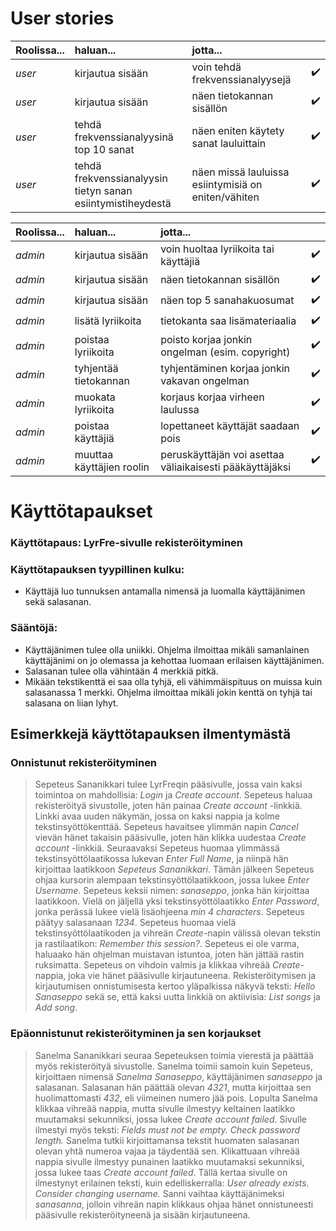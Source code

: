 # User stories

| Roolissa... | haluan... | jotta... | |
| :--- | :--- | :--- | :--- |
| *user* | kirjautua sisään | voin tehdä frekvenssianalyysejä | :heavy_check_mark: |
| *user* | kirjautua sisään | näen tietokannan sisällön | :heavy_check_mark: |
| *user* | tehdä frekvenssianalyysinä <br/> top 10 sanat | näen eniten käytety sanat lauluittain | :heavy_check_mark: |
| *user* | tehdä frekvenssianalyysin <br/> tietyn sanan esiintymistiheydestä | näen missä lauluissa <br/> esiintymisiä on eniten/vähiten | :heavy_check_mark: |

| Roolissa... | haluan... | jotta... | |
| :--- | :--- | :--- | :--- |
| *admin* | kirjautua sisään | voin huoltaa lyriikoita tai käyttäjiä | :heavy_check_mark: |
| *admin* | kirjautua sisään | näen tietokannan sisällön | :heavy_check_mark: |
| *admin* | kirjautua sisään | näen top 5 sanahakuosumat | :heavy_check_mark: |
| *admin* | lisätä lyriikoita | tietokanta saa lisämateriaalia | :heavy_check_mark: |
| *admin* | poistaa lyriikoita | poisto korjaa jonkin <br/> ongelman (esim. copyright) | :heavy_check_mark: |
| *admin* | tyhjentää tietokannan | tyhjentäminen korjaa jonkin vakavan ongelman | :heavy_check_mark: |
| *admin* | muokata lyriikoita | korjaus korjaa virheen laulussa | :heavy_check_mark: |
| *admin* | poistaa käyttäjiä | lopettaneet käyttäjät saadaan pois | :heavy_check_mark: |
| *admin* | muuttaa käyttäjien roolin | peruskäyttäjän voi asettaa väliaikaisesti pääkäyttäjäksi | :heavy_check_mark: |

# Käyttötapaukset

### Käyttötapaus: LyrFre-sivulle rekisteröityminen

### Käyttötapauksen tyypillinen kulku:
  - Käyttäjä luo tunnuksen antamalla nimensä ja luomalla käyttäjänimen sekä salasanan.

### Sääntöjä:
  - Käyttäjänimen tulee olla uniikki. Ohjelma ilmoittaa mikäli samanlainen käyttäjänimi on jo olemassa ja kehottaa luomaan erilaisen käyttäjänimen.
  - Salasanan tulee olla vähintään 4 merkkiä pitkä.
  - Mikään tekstikenttä ei saa olla tyhjä, eli vähimmäispituus on muissa kuin salasanassa 1 merkki. Ohjelma ilmoittaa mikäli jokin kenttä on tyhjä tai salasana on liian lyhyt.

## Esimerkkejä käyttötapauksen ilmentymästä

### Onnistunut rekisteröityminen

> Sepeteus Sananikkari tulee LyrFreqin pääsivulle, jossa vain kaksi toimintoa on mahdollisia: *Login* ja *Create account*.
  Sepeteus haluaa rekisteröityä sivustolle, joten hän painaa *Create account* -linkkiä.
  Linkki avaa uuden näkymän, jossa on kaksi nappia ja kolme tekstinsyöttökenttää.
  Sepeteus havaitsee ylimmän napin *Cancel* vievän hänet takaisin pääsivulle, joten hän klikka uudestaa *Create account* -linkkiä.
  Seuraavaksi Sepeteus huomaa ylimmässä tekstinsyöttölaatikossa lukevan *Enter Full Name*, ja niinpä hän kirjoittaa laatikkoon *Sepeteus Sananikkari*.
  Tämän jälkeen Sepeteus ohjaa kursorin alempaan tekstinsyöttölaatikkoon, jossa lukee *Enter Username*. Sepeteus keksii nimen: *sanaseppo*, jonka hän kirjoittaa laatikkoon.
  Vielä on jäljellä yksi tekstinsyöttölaatikko *Enter Password*, jonka perässä lukee vielä lisäohjeena *min 4 characters*. Sepeteus päätyy salasanaan *1234*.
  Sepeteus huomaa vielä tekstinsyöttölaatikoden ja vihreän *Create*-napin välissä olevan tekstin ja rastilaatikon: *Remember this session?*.
  Sepeteus ei ole varma, haluaako hän ohjelman muistavan istuntoa, joten hän jättää rastin ruksimatta.
  Sepeteus on vihdoin valmis ja klikkaa vihreää *Create*-nappia, joka vie hänet pääsivulle kirjautuneena.
  Rekisteröitymisen ja kirjautumisen onnistumisesta kertoo yläpalkissa näkyvä teksti: *Hello Sanaseppo* sekä se, että kaksi uutta linkkiä on aktiivisia: *List songs* ja *Add song*.

### Epäonnistunut rekisteröityminen ja sen korjaukset

> Sanelma Sananikkari seuraa Sepeteuksen toimia vierestä ja päättää myös rekisteröityä sivustolle.
  Sanelma toimii samoin kuin Sepeteus, kirjoittaen nimensä *Sanelma Sanaseppo*, käyttäjänimen *sanaseppo* ja salasanan.
  Salasanan hän päättää olevan *4321*, mutta kirjoittaa sen huolimattomasti *432*, eli viimeinen numero jää pois.
  Lopulta Sanelma klikkaa vihreää nappia, mutta sivulle ilmestyy keltainen laatikko muutamaksi sekunniksi, jossa lukee *Create account failed*.
  Sivulle ilmestyi myös teksti: *Fields must not be empty. Check password length.*
  Sanelma tutkii kirjoittamansa tekstit huomaten salasanan olevan yhtä numeroa vajaa ja täydentää sen.
  Klikattuaan vihreää nappia sivulle ilmestyy punainen laatikko muutamaksi sekunniksi, jossa lukee taas *Create account failed*.
  Tällä kertaa sivulle on ilmestynyt erilainen teksti, kuin edelliskerralla: *User already exists. Consider changing username.*
  Sanni vaihtaa käyttäjänimeksi *sanasanna*, jolloin vihreän napin klikkaus ohjaa hänet onnistuneesti pääsivulle rekisteröityneenä ja sisään kirjautuneena.


